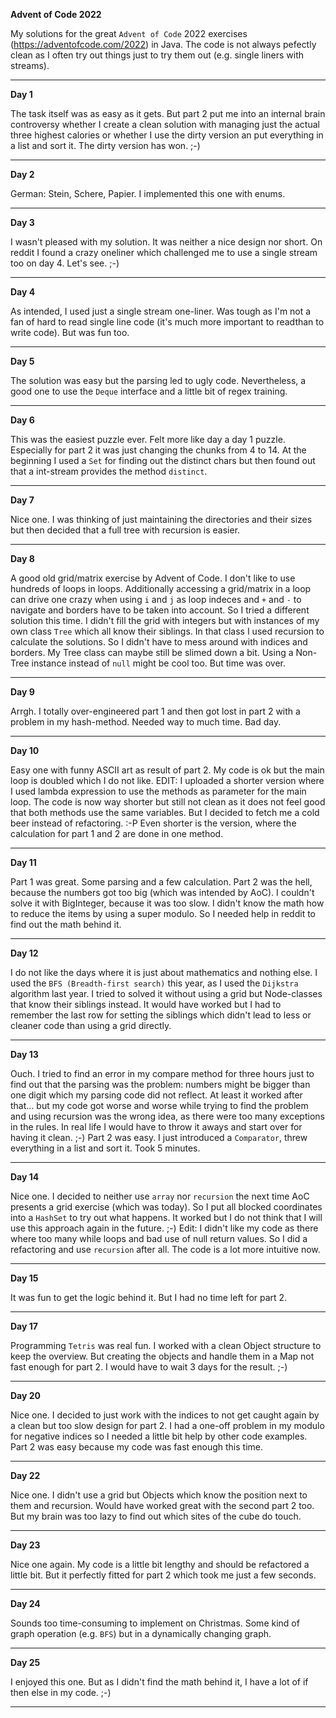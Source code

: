**Advent of Code 2022**

My solutions for the great `Advent of Code` 2022 exercises (https://adventofcode.com/2022) in Java. The code is not always pefectly clean as I often try out things just to try them out (e.g. single liners with streams).

---

**Day 1**

The task itself was as easy as it gets. But part 2 put me into an internal brain controversy whether I create a clean solution with managing just the actual three highest calories or whether I use the dirty version an put everything in a list and sort it. The dirty version has won. ;-)

---

**Day 2**

German: Stein, Schere, Papier. I implemented this one with enums.

---

**Day 3**

I wasn't pleased  with my solution. It was neither a nice design nor short. On reddit I found a crazy oneliner which challenged me to use a single stream too on day 4. Let's see. ;-)

---

**Day 4**

As intended, I used just a single stream one-liner. Was tough as I'm not a fan of hard to read single line code (it's much more important to readthan to write code). But was fun too.

---

**Day 5**

The solution was easy but the parsing led to ugly code. Nevertheless, a good one to use the `Deque` interface and a little bit of regex training.

---

**Day 6**

This was the easiest puzzle ever. Felt more like day a day 1 puzzle. Especially for part 2 it was just changing the chunks from 4 to 14. At the beginning I used a `Set` for finding out the distinct chars but then found out that a int-stream provides the method `distinct`.

---

**Day 7**

Nice one. I was thinking of just maintaining the directories and their sizes but then decided that a full tree with recursion is easier.

---

**Day 8**

A good old grid/matrix exercise by Advent of Code. I don't like to use hundreds of loops in loops. Additionally accessing a grid/matrix in a loop can drive one crazy when using `i` and `j` as loop indeces and `+` and `-` to navigate and borders have to be taken into account. So I tried a different solution this time. I didn't fill the grid with integers but with instances of my own class `Tree` which all know their siblings. In that class I used recursion to calculate the solutions. So I didn't have to mess around with indices and borders. My Tree class can maybe still be slimed down a bit. Using a Non-Tree instance instead of `null` might be cool too. But time was over.

---

**Day 9**

Arrgh. I totally over-engineered part 1 and then got lost in part 2 with a problem in my hash-method. Needed way to much time. Bad day.

---

**Day 10**

Easy one with funny ASCII art as result of part 2. My code is ok but the main loop is doubled which I do not like. EDIT: I uploaded a shorter version where I used lambda expression to use the methods as parameter for the main loop. The code is now way shorter but still not clean as it does not feel good that both methods use the same variables. But I decided to fetch me a cold beer instead of refactoring. :-P
Even shorter is the version, where the calculation for part 1 and 2 are done in one method.

---

**Day 11**

Part 1 was great. Some parsing and a few calculation. Part 2 was the hell, because the numbers got too big (which was intended by AoC). I couldn't solve it with BigInteger, because it was too slow. I didn't know the math how to reduce the items by using a super modulo. So I needed help in reddit to find out the math behind it.

---

**Day 12**

I do not like the days where it is just about mathematics and nothing else. I used the `BFS (Breadth-first search)` this year, as I used the `Dijkstra` algorithm last year. I tried to solved it without using a grid but Node-classes that know their siblings instead. It would have worked but I had to remember the last row for setting the siblings which didn't lead to less or cleaner code than using a grid directly.

---

**Day 13**

Ouch. I tried to find an error in my compare  method for three hours just to find out that the parsing was the problem: numbers might be bigger than one digit which my parsing code did not reflect. At least it worked after that... but my code got worse and worse while trying to find the problem and using recursion was the wrong idea, as there were too many exceptions in the rules. In real life I would have to throw it aways and start over for having it clean. ;-)
Part 2 was easy. I just introduced a `Comparator`, threw everything in a list and sort it. Took 5 minutes.

---

**Day 14**

Nice one. I decided to neither use `array` nor `recursion` the next time AoC presents a grid exercise (which was today). So I put all blocked coordinates into a `HashSet` to try out what happens. It worked but I do not think that I will use this approach again in the future. ;-)
Edit: I didn't like my code as there where too many while loops and bad use of null return values. So I did a refactoring and use `recursion` after all. The code is a lot more intuitive now.

---

**Day 15**

It was fun to get the logic behind it. But I had no time left for part 2.

---

**Day 17**

Programming `Tetris` was real fun. I worked with a clean Object structure to keep the overview. But creating the objects and handle them in a Map not fast enough for part 2. I would have to wait 3 days for the result. ;-)

---
 
**Day 20**

Nice one. I decided to just work with the indices to not get caught again by a clean but too slow design for part 2. I had a one-off problem in my modulo for negative indices so I needed a little bit help by other code examples. Part 2 was easy because my code was fast enough this time.

---

 
**Day 22**

Nice one. I didn't use a grid but Objects which know the position next to them and recursion. Would have worked great with the second part 2 too. But my brain was too lazy to find out which sites of the cube do touch.

---

 
**Day 23**

Nice one again. My code is a little bit lengthy and should be refactored a little bit. But it perfectly fitted for part 2 which took me just a few seconds.

---
 
**Day 24**

Sounds too time-consuming to implement on Christmas. Some kind of graph operation (e.g. `BFS`) but in a dynamically changing graph. 

---
 
**Day 25**

I enjoyed this one. But as I didn't find the math behind it, I have a lot of if then else in my code. ;-) 

---
